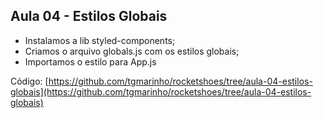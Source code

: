 ## Aula 04 - Estilos Globais

* Instalamos a lib styled-components;
* Criamos o arquivo globals.js com os estilos globais;
* Importamos o estilo para App.js

Código: [https://github.com/tgmarinho/rocketshoes/tree/aula-04-estilos-globais](https://github.com/tgmarinho/rocketshoes/tree/aula-04-estilos-globais)